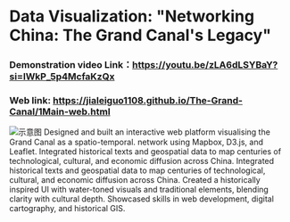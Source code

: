 # Data Visualization: "Networking China: The Grand Canal's Legacy"
### Demonstration video Link：https://youtu.be/zLA6dLSYBaY?si=lWkP_5p4McfaKzQx 
### Web link: https://jialeiguo1108.github.io/The-Grand-Canal/1Main-web.html
![示意图](https://github.com/JialeiGuo1108/The-Grand-Canal/blob/main/Image_general/9751752770255_.pic_hd.jpg?raw=true)
Designed and built an interactive web platform visualising the Grand Canal as a spatio-temporal.
network using Mapbox, D3.js, and Leaflet.
Integrated historical texts and geospatial data to map centuries of technological, cultural, and economic diffusion across China.
Integrated historical texts and geospatial data to map centuries of technological, cultural, and economic diffusion across China.
Created a historically inspired UI with water-toned visuals and traditional elements, blending clarity with cultural depth. Showcased skills in web development, digital cartography, and historical GIS.

